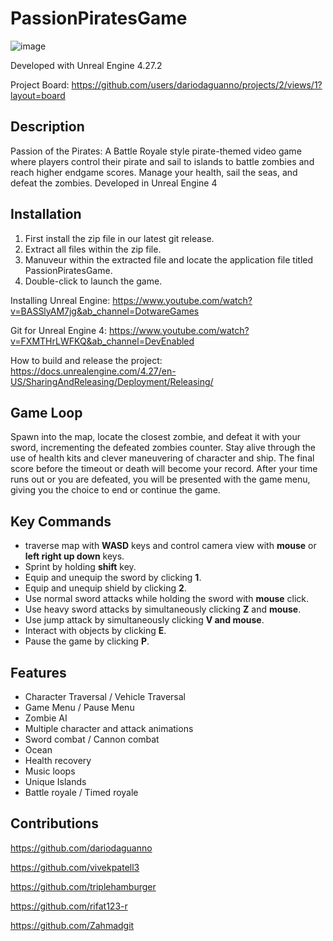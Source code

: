 # PassionPiratesGame
![image](https://user-images.githubusercontent.com/112338853/234425583-665887d8-82d5-456c-93a5-094d8bbc3084.png)

Developed with Unreal Engine 4.27.2

Project Board: https://github.com/users/dariodaguanno/projects/2/views/1?layout=board

## Description 
Passion of the Pirates: A Battle Royale style pirate-themed video game where players control their pirate and sail to islands to battle zombies and reach higher endgame scores. Manage your health, sail the seas, and defeat the zombies. Developed in Unreal Engine 4

## Installation
  1. First install the zip file in our latest git release.
  2. Extract all files within the zip file.
  3. Manuveur within the extracted file and locate the application file titled PassionPiratesGame.
  4. Double-click to launch the game.
 
 Installing Unreal Engine: https://www.youtube.com/watch?v=BASSlyAM7jg&ab_channel=DotwareGames

Git for Unreal Engine 4: https://www.youtube.com/watch?v=FXMTHrLWFKQ&ab_channel=DevEnabled

How to build and release the project: https://docs.unrealengine.com/4.27/en-US/SharingAndReleasing/Deployment/Releasing/

## Game Loop
Spawn into the map, locate the closest zombie, and defeat it with your sword, incrementing the defeated zombies counter. Stay alive through the use of health kits and clever maneuvering of character and ship. The final score before the timeout or death will become your record. After your time runs out or you are defeated, you will be presented with the game menu, giving you the choice to end or continue the game. 

## Key Commands 
  - traverse map with **WASD** keys and control camera view with **mouse** or **left right up down** keys. 
  - Sprint by holding **shift** key. 
  - Equip and unequip the sword by clicking **1**.
  - Equip and unequip shield by clicking **2**.
  - Use normal sword attacks while holding the sword with **mouse** click.
  - Use heavy sword attacks by simultaneously clicking **Z** and **mouse**. 
  - Use jump attack by simultaneously clicking **V and mouse**. 
  - Interact with objects by clicking **E**.
  - Pause the game by clicking **P**. 

## Features
  - Character Traversal / Vehicle Traversal
  - Game Menu / Pause Menu
  - Zombie AI
  - Multiple character and attack animations
  - Sword combat / Cannon combat
  - Ocean
  - Health recovery
  - Music loops
  - Unique Islands
  - Battle royale / Timed royale
 
## Contributions 
https://github.com/dariodaguanno

https://github.com/vivekpatell3

https://github.com/triplehamburger

https://github.com/rifat123-r

https://github.com/Zahmadgit
